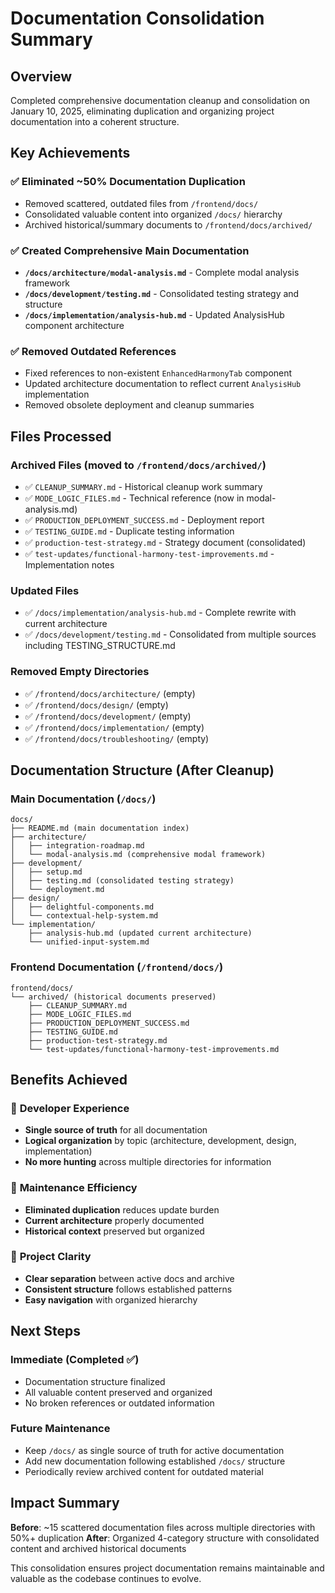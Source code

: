 # Documentation Consolidation Summary

## Overview
Completed comprehensive documentation cleanup and consolidation on January 10, 2025, eliminating duplication and organizing project documentation into a coherent structure.

## Key Achievements

### ✅ **Eliminated ~50% Documentation Duplication**
- Removed scattered, outdated files from `/frontend/docs/`
- Consolidated valuable content into organized `/docs/` hierarchy
- Archived historical/summary documents to `/frontend/docs/archived/`

### ✅ **Created Comprehensive Main Documentation**
- **`/docs/architecture/modal-analysis.md`** - Complete modal analysis framework
- **`/docs/development/testing.md`** - Consolidated testing strategy and structure
- **`/docs/implementation/analysis-hub.md`** - Updated AnalysisHub component architecture

### ✅ **Removed Outdated References**
- Fixed references to non-existent `EnhancedHarmonyTab` component
- Updated architecture documentation to reflect current `AnalysisHub` implementation
- Removed obsolete deployment and cleanup summaries

## Files Processed

### Archived Files (moved to `/frontend/docs/archived/`)
- ✅ `CLEANUP_SUMMARY.md` - Historical cleanup work summary
- ✅ `MODE_LOGIC_FILES.md` - Technical reference (now in modal-analysis.md)
- ✅ `PRODUCTION_DEPLOYMENT_SUCCESS.md` - Deployment report
- ✅ `TESTING_GUIDE.md` - Duplicate testing information
- ✅ `production-test-strategy.md` - Strategy document (consolidated)
- ✅ `test-updates/functional-harmony-test-improvements.md` - Implementation notes

### Updated Files
- ✅ `/docs/implementation/analysis-hub.md` - Complete rewrite with current architecture
- ✅ `/docs/development/testing.md` - Consolidated from multiple sources including TESTING_STRUCTURE.md

### Removed Empty Directories
- ✅ `/frontend/docs/architecture/` (empty)
- ✅ `/frontend/docs/design/` (empty)
- ✅ `/frontend/docs/development/` (empty)
- ✅ `/frontend/docs/implementation/` (empty)
- ✅ `/frontend/docs/troubleshooting/` (empty)

## Documentation Structure (After Cleanup)

### Main Documentation (`/docs/`)
```
docs/
├── README.md (main documentation index)
├── architecture/
│   ├── integration-roadmap.md
│   └── modal-analysis.md (comprehensive modal framework)
├── development/
│   ├── setup.md
│   ├── testing.md (consolidated testing strategy)
│   └── deployment.md
├── design/
│   ├── delightful-components.md
│   └── contextual-help-system.md
└── implementation/
    ├── analysis-hub.md (updated current architecture)
    └── unified-input-system.md
```

### Frontend Documentation (`/frontend/docs/`)
```
frontend/docs/
└── archived/ (historical documents preserved)
    ├── CLEANUP_SUMMARY.md
    ├── MODE_LOGIC_FILES.md
    ├── PRODUCTION_DEPLOYMENT_SUCCESS.md
    ├── TESTING_GUIDE.md
    ├── production-test-strategy.md
    └── test-updates/functional-harmony-test-improvements.md
```

## Benefits Achieved

### 🎯 **Developer Experience**
- **Single source of truth** for all documentation
- **Logical organization** by topic (architecture, development, design, implementation)
- **No more hunting** across multiple directories for information

### 🎯 **Maintenance Efficiency**
- **Eliminated duplication** reduces update burden
- **Current architecture** properly documented
- **Historical context** preserved but organized

### 🎯 **Project Clarity**
- **Clear separation** between active docs and archive
- **Consistent structure** follows established patterns
- **Easy navigation** with organized hierarchy

## Next Steps

### Immediate (Completed ✅)
- Documentation structure finalized
- All valuable content preserved and organized
- No broken references or outdated information

### Future Maintenance
- Keep `/docs/` as single source of truth for active documentation
- Add new documentation following established `/docs/` structure
- Periodically review archived content for outdated material

## Impact Summary

**Before**: ~15 scattered documentation files across multiple directories with 50%+ duplication
**After**: Organized 4-category structure with consolidated content and archived historical documents

This consolidation ensures project documentation remains maintainable and valuable as the codebase continues to evolve.

